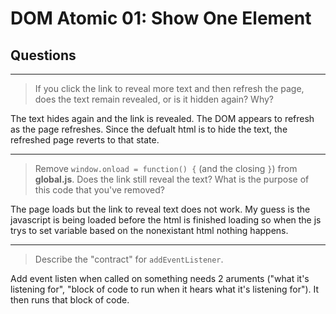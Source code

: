 # DOM Atomic 01: Show One Element

## Questions

---

> If you click the link to reveal more text and then refresh the page, does the text remain revealed, or is it hidden again? Why?

The text hides again and the link is revealed. The DOM appears to refresh as the page refreshes. Since the defualt html is to hide the text, the refreshed page reverts to that state.

---

> Remove `window.onload = function() {` (and the closing `}`) from **global.js**. Does the link still reveal the text? What is the purpose of this code that you've removed?

The page loads but the link to reveal text does not work. My guess is the javascript is being loaded before the html is finished loading so when the js trys to set variable based on the nonexistant html nothing happens.

---

> Describe the "contract" for `addEventListener`.

Add event listen when called on something needs 2 aruments ("what it's listening for", "block of code to run when it hears what it's listening for"). It then runs that block of code.